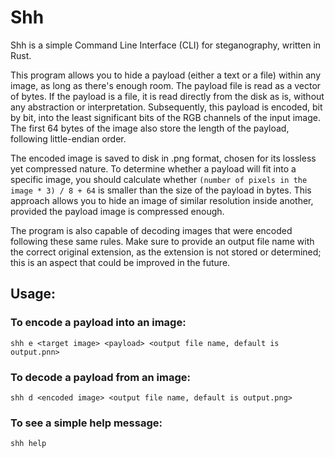 # Shh

Shh is a simple Command Line Interface (CLI) for steganography, written in Rust.

This program allows you to hide a payload (either a text or a file) within any image, as long as there's enough room. The payload file is read as a vector of bytes. If the payload is a file, it is read directly from the disk as is, without any abstraction or interpretation. Subsequently, this payload is encoded, bit by bit, into the least significant bits of the RGB channels of the input image. The first 64 bytes of the image also store the length of the payload, following little-endian order.

The encoded image is saved to disk in .png format, chosen for its lossless yet compressed nature. To determine whether a payload will fit into a specific image, you should calculate whether `(number of pixels in the image * 3) / 8 + 64` is smaller than the size of the payload in bytes. This approach allows you to hide an image of similar resolution inside another, provided the payload image is compressed enough.

The program is also capable of decoding images that were encoded following these same rules. Make sure to provide an output file name with the correct original extension, as the extension is not stored or determined; this is an aspect that could be improved in the future.

## Usage:

### To encode a payload into an image:
    shh e <target image> <payload> <output file name, default is output.pnn>

### To decode a payload from an image:
    shh d <encoded image> <output file name, default is output.png>

### To see a simple help message:
    shh help
